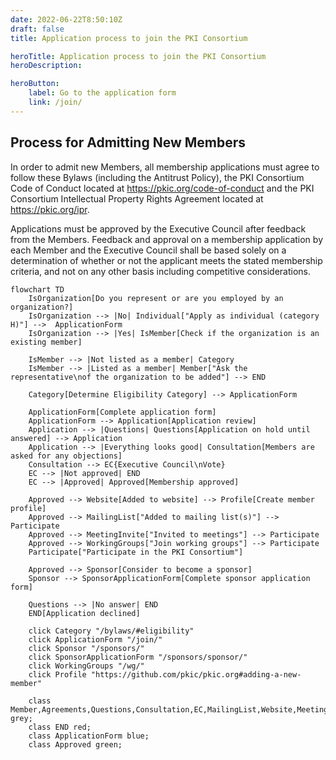 ```yaml
---
date: 2022-06-22T8:50:10Z
draft: false
title: Application process to join the PKI Consortium

heroTitle: Application process to join the PKI Consortium
heroDescription: 

heroButton: 
    label: Go to the application form
    link: /join/
---
```


## Process for Admitting New Members

In order to admit new Members, all membership applications must agree to follow these Bylaws (including the Antitrust Policy), the PKI Consortium Code of Conduct located at https://pkic.org/code-of-conduct and the PKI Consortium Intellectual Property Rights Agreement located at https://pkic.org/ipr.

Applications must be approved by the Executive Council after feedback from the Members. Feedback and approval on a membership application by each Member and the Executive Council shall be based solely on a determination of whether or not the applicant meets the stated membership criteria, and not on any other basis including competitive considerations.

```mermaid
flowchart TD 
    IsOrganization[Do you represent or are you employed by an organization?]
    IsOrganization --> |No| Individual["Apply as individual (category H)"] -->  ApplicationForm
    IsOrganization --> |Yes| IsMember[Check if the organization is an existing member]

    IsMember --> |Not listed as a member| Category
    IsMember --> |Listed as a member| Member["Ask the representative\nof the organization to be added"] --> END
    
    Category[Determine Eligibility Category] --> ApplicationForm

    ApplicationForm[Complete application form]
    ApplicationForm --> Application[Application review]
    Application --> |Questions| Questions[Application on hold until answered] --> Application
    Application --> |Everything looks good| Consultation[Members are asked for any objections]
    Consultation --> EC{Executive Council\nVote}
    EC --> |Not approved| END
    EC --> |Approved| Approved[Membership approved]

    Approved --> Website[Added to website] --> Profile[Create member profile]
    Approved --> MailingList["Added to mailing list(s)"] --> Participate
    Approved --> MeetingInvite["Invited to meetings"] --> Participate
    Approved --> WorkingGroups["Join working groups"] --> Participate
    Participate["Participate in the PKI Consortium"]

    Approved --> Sponsor[Consider to become a sponsor]  
    Sponsor --> SponsorApplicationForm[Complete sponsor application form]

    Questions --> |No answer| END
    END[Application declined]

    click Category "/bylaws/#eligibility"
    click ApplicationForm "/join/"
    click Sponsor "/sponsors/"
    click SponsorApplicationForm "/sponsors/sponsor/"
    click WorkingGroups "/wg/"
    click Profile "https://github.com/pkic/pkic.org#adding-a-new-member"

    class Member,Agreements,Questions,Consultation,EC,MailingList,Website,MeetingInvite grey;
    class END red;
    class ApplicationForm blue;
    class Approved green;
```
